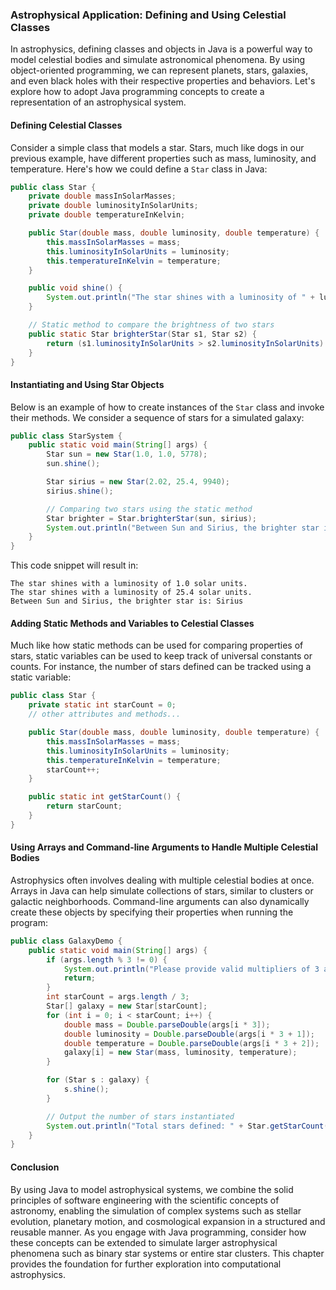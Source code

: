 ### Astrophysical Application: Defining and Using Celestial Classes

In astrophysics, defining classes and objects in Java is a powerful way to model celestial bodies and simulate astronomical phenomena. By using object-oriented programming, we can represent planets, stars, galaxies, and even black holes with their respective properties and behaviors. Let's explore how to adopt Java programming concepts to create a representation of an astrophysical system.

#### Defining Celestial Classes

Consider a simple class that models a star. Stars, much like dogs in our previous example, have different properties such as mass, luminosity, and temperature. Here's how we could define a `Star` class in Java:

```java
public class Star {
    private double massInSolarMasses;
    private double luminosityInSolarUnits;
    private double temperatureInKelvin;

    public Star(double mass, double luminosity, double temperature) {
        this.massInSolarMasses = mass;
        this.luminosityInSolarUnits = luminosity;
        this.temperatureInKelvin = temperature;
    }

    public void shine() {
        System.out.println("The star shines with a luminosity of " + luminosityInSolarUnits + " solar units.");
    }

    // Static method to compare the brightness of two stars
    public static Star brighterStar(Star s1, Star s2) {
        return (s1.luminosityInSolarUnits > s2.luminosityInSolarUnits) ? s1 : s2;
    }
}
```

#### Instantiating and Using Star Objects

Below is an example of how to create instances of the `Star` class and invoke their methods. We consider a sequence of stars for a simulated galaxy:

```java
public class StarSystem {
    public static void main(String[] args) {
        Star sun = new Star(1.0, 1.0, 5778);
        sun.shine();

        Star sirius = new Star(2.02, 25.4, 9940);
        sirius.shine();

        // Comparing two stars using the static method
        Star brighter = Star.brighterStar(sun, sirius);
        System.out.println("Between Sun and Sirius, the brighter star is: " + (brighter == sun ? "Sun" : "Sirius"));
    }
}
```

This code snippet will result in:

```
The star shines with a luminosity of 1.0 solar units.
The star shines with a luminosity of 25.4 solar units.
Between Sun and Sirius, the brighter star is: Sirius
```

#### Adding Static Methods and Variables to Celestial Classes

Much like how static methods can be used for comparing properties of stars, static variables can be used to keep track of universal constants or counts. For instance, the number of stars defined can be tracked using a static variable:

```java
public class Star {
    private static int starCount = 0;
    // other attributes and methods...

    public Star(double mass, double luminosity, double temperature) {
        this.massInSolarMasses = mass;
        this.luminosityInSolarUnits = luminosity;
        this.temperatureInKelvin = temperature;
        starCount++;
    }

    public static int getStarCount() {
        return starCount;
    }
}
```

#### Using Arrays and Command-line Arguments to Handle Multiple Celestial Bodies

Astrophysics often involves dealing with multiple celestial bodies at once. Arrays in Java can help simulate collections of stars, similar to clusters or galactic neighborhoods. Command-line arguments can also dynamically create these objects by specifying their properties when running the program:

```java
public class GalaxyDemo {
    public static void main(String[] args) {
        if (args.length % 3 != 0) {
            System.out.println("Please provide valid multipliers of 3 arguments for mass, luminosity, and temperature");
            return;
        }
        int starCount = args.length / 3;
        Star[] galaxy = new Star[starCount];
        for (int i = 0; i < starCount; i++) {
            double mass = Double.parseDouble(args[i * 3]);
            double luminosity = Double.parseDouble(args[i * 3 + 1]);
            double temperature = Double.parseDouble(args[i * 3 + 2]);
            galaxy[i] = new Star(mass, luminosity, temperature);
        }

        for (Star s : galaxy) {
            s.shine();
        }

        // Output the number of stars instantiated
        System.out.println("Total stars defined: " + Star.getStarCount());
    }
}
```

#### Conclusion

By using Java to model astrophysical systems, we combine the solid principles of software engineering with the scientific concepts of astronomy, enabling the simulation of complex systems such as stellar evolution, planetary motion, and cosmological expansion in a structured and reusable manner. As you engage with Java programming, consider how these concepts can be extended to simulate larger astrophysical phenomena such as binary star systems or entire star clusters. This chapter provides the foundation for further exploration into computational astrophysics.